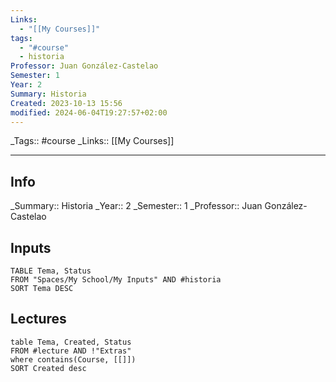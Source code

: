 ```yaml
---
Links:
  - "[[My Courses]]"
tags:
  - "#course"
  - historia
Professor: Juan González-Castelao
Semester: 1
Year: 2
Summary: Historia
Created: 2023-10-13 15:56
modified: 2024-06-04T19:27:57+02:00
---
```

\_Tags::  #course
\_Links::  [[My Courses]]
___

## Info
\_Summary::  Historia
\_Year:: 2 
\_Semester:: 1 
\_Professor:: Juan González-Castelao

## Inputs
```dataview
TABLE Tema, Status 
FROM "Spaces/My School/My Inputs" AND #historia
SORT Tema DESC
```

## Lectures
```dataview
table Tema, Created, Status
FROM #lecture AND !"Extras"
where contains(Course, [[]])
SORT Created desc
```


